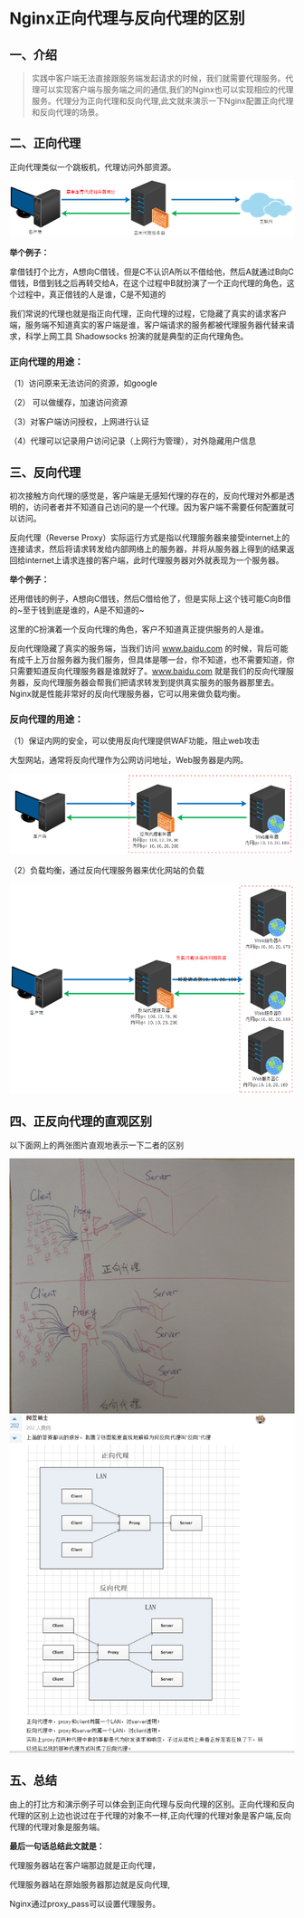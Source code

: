 # Nginx正向代理与反向代理的区别

## 一、介绍
>实践中客户端无法直接跟服务端发起请求的时候，我们就需要代理服务。代理可以实现客户端与服务端之间的通信,我们的Nginx也可以实现相应的代理服务。代理分为正向代理和反向代理,此文就来演示一下Nginx配置正向代理和反向代理的场景。

## 二、正向代理

正向代理类似一个跳板机，代理访问外部资源。
<div align="center">
<img src="https://github.com/ZP-AlwaysWin/Nginx/blob/master/nginx-photos/%E6%AD%A3%E5%90%91%E4%BB%A3%E7%90%86%E8%B7%B3%E6%9D%BF%E6%9C%BA%E5%9B%BE.png" />
</div>


**举个例子：**

  拿借钱打个比方，A想向C借钱，但是C不认识A所以不借给他，然后A就通过B向C借钱，B借到钱之后再转交给A，在这个过程中B就扮演了一个正向代理的角色，这个过程中，真正借钱的人是谁，C是不知道的

  我们常说的代理也就是指正向代理，正向代理的过程，它隐藏了真实的请求客户端，服务端不知道真实的客户端是谁，客户端请求的服务都被代理服务器代替来请求，科学上网工具 Shadowsocks 扮演的就是典型的正向代理角色。


### 正向代理的用途：
（1）访问原来无法访问的资源，如google

（2） 可以做缓存，加速访问资源

（3）对客户端访问授权，上网进行认证

（4）代理可以记录用户访问记录（上网行为管理），对外隐藏用户信息




## 三、反向代理
  
  初次接触方向代理的感觉是，客户端是无感知代理的存在的，反向代理对外都是透明的，访问者者并不知道自己访问的是一个代理。因为客户端不需要任何配置就可以访问。

  反向代理（Reverse Proxy）实际运行方式是指以代理服务器来接受internet上的连接请求，然后将请求转发给内部网络上的服务器，并将从服务器上得到的结果返回给internet上请求连接的客户端，此时代理服务器对外就表现为一个服务器。
  

**举个例子：**

还用借钱的例子，A想向C借钱，然后C借给他了，但是实际上这个钱可能C向B借的~至于钱到底是谁的，A是不知道的~

这里的C扮演着一个反向代理的角色，客户不知道真正提供服务的人是谁。

  反向代理隐藏了真实的服务端，当我们访问 www.baidu.com 的时候，背后可能有成千上万台服务器为我们服务，但具体是哪一台，你不知道，也不需要知道，你只需要知道反向代理服务器是谁就好了。www.baidu.com 就是我们的反向代理服务器，反向代理服务器会帮我们把请求转发到提供真实服务的服务器那里去。Nginx就是性能非常好的反向代理服务器，它可以用来做负载均衡。

### 反向代理的用途：

（1）保证内网的安全，可以使用反向代理提供WAF功能，阻止web攻击

大型网站，通常将反向代理作为公网访问地址，Web服务器是内网。
<div align="center">
<img src="https://github.com/ZP-AlwaysWin/Nginx/blob/master/nginx-photos/%E5%8F%8D%E5%90%91%E4%BB%A3%E7%90%86%E9%98%B2%E6%94%BB%E5%87%BB%E5%9B%BE.png" />
</div>

（2）负载均衡，通过反向代理服务器来优化网站的负载
<div align="center">
<img src="https://github.com/ZP-AlwaysWin/Nginx/blob/master/nginx-photos/%E5%8F%8D%E5%90%91%E4%BB%A3%E7%90%86%E8%B4%9F%E8%BD%BD%E5%9D%87%E8%A1%A1%E5%9B%BE.png" />
</div>

## 四、正反向代理的直观区别
以下面网上的两张图片直观地表示一下二者的区别
<div align="center">
<img src="https://github.com/ZP-AlwaysWin/Nginx/blob/master/nginx-photos/%E6%AD%A3%E5%8F%8D%E5%90%91%E4%BB%A3%E7%90%86%E7%9A%84%E6%89%8B%E7%BB%98%E5%9B%BE.png" />
</div>

<div align="center">
<img src="https://github.com/ZP-AlwaysWin/Nginx/blob/master/nginx-photos/%E6%AD%A3%E5%8F%8D%E5%90%91%E4%BB%A3%E7%90%86%E7%9A%84%E7%BD%91%E7%8A%B6%E5%9B%BE.png" />
</div>

## 五、总结

由上的打比方和演示例子可以体会到正向代理与反向代理的区别。正向代理和反向代理的区别上边也说过在于代理的对象不一样,正向代理的代理对象是客户端,反向代理的代理对象是服务端。

**最后一句话总结此文就是：**

代理服务器站在客户端那边就是正向代理，

代理服务器站在原始服务器那边就是反向代理,

Nginx通过proxy_pass可以设置代理服务。
